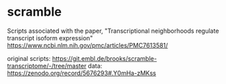 # scramble
Scripts associated with the paper, "Transcriptional neighborhoods regulate transcript isoform expression"
https://www.ncbi.nlm.nih.gov/pmc/articles/PMC7613581/

original scripts: https://git.embl.de/brooks/scramble-transcriptome/-/tree/master
data: https://zenodo.org/record/5676293#.Y0mHa-zMKss
